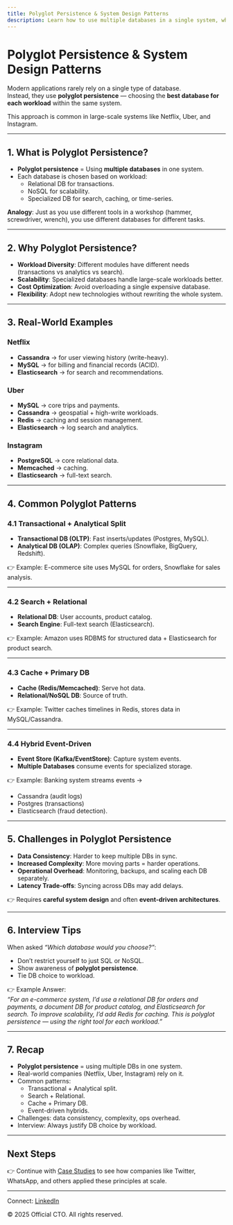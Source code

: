 ```yaml
---
title: Polyglot Persistence & System Design Patterns
description: Learn how to use multiple databases in a single system, why polyglot persistence matters, and real-world design patterns that combine relational, NoSQL, and specialized databases.
---
```


# Polyglot Persistence & System Design Patterns

Modern applications rarely rely on a single type of database.  
Instead, they use **polyglot persistence** — choosing the **best database for each workload** within the same system.  

This approach is common in large-scale systems like Netflix, Uber, and Instagram.

---

## 1. What is Polyglot Persistence?

- **Polyglot persistence** = Using **multiple databases** in one system.  
- Each database is chosen based on workload:  
  - Relational DB for transactions.  
  - NoSQL for scalability.  
  - Specialized DB for search, caching, or time-series.  

**Analogy**: Just as you use different tools in a workshop (hammer, screwdriver, wrench), you use different databases for different tasks.

---

## 2. Why Polyglot Persistence?

- **Workload Diversity**: Different modules have different needs (transactions vs analytics vs search).  
- **Scalability**: Specialized databases handle large-scale workloads better.  
- **Cost Optimization**: Avoid overloading a single expensive database.  
- **Flexibility**: Adopt new technologies without rewriting the whole system.  

---

## 3. Real-World Examples

### Netflix
- **Cassandra** → for user viewing history (write-heavy).  
- **MySQL** → for billing and financial records (ACID).  
- **Elasticsearch** → for search and recommendations.  

### Uber
- **MySQL** → core trips and payments.  
- **Cassandra** → geospatial + high-write workloads.  
- **Redis** → caching and session management.  
- **Elasticsearch** → log search and analytics.  

### Instagram
- **PostgreSQL** → core relational data.  
- **Memcached** → caching.  
- **Elasticsearch** → full-text search.  

---

## 4. Common Polyglot Patterns

### 4.1 Transactional + Analytical Split
- **Transactional DB (OLTP)**: Fast inserts/updates (Postgres, MySQL).  
- **Analytical DB (OLAP)**: Complex queries (Snowflake, BigQuery, Redshift).  

👉 Example: E-commerce site uses MySQL for orders, Snowflake for sales analysis.

---

### 4.2 Search + Relational
- **Relational DB**: User accounts, product catalog.  
- **Search Engine**: Full-text search (Elasticsearch).  

👉 Example: Amazon uses RDBMS for structured data + Elasticsearch for product search.

---

### 4.3 Cache + Primary DB
- **Cache (Redis/Memcached)**: Serve hot data.  
- **Relational/NoSQL DB**: Source of truth.  

👉 Example: Twitter caches timelines in Redis, stores data in MySQL/Cassandra.

---

### 4.4 Hybrid Event-Driven
- **Event Store (Kafka/EventStore)**: Capture system events.  
- **Multiple Databases** consume events for specialized storage.  

👉 Example: Banking system streams events →  
  - Cassandra (audit logs)  
  - Postgres (transactions)  
  - Elasticsearch (fraud detection).  

---

## 5. Challenges in Polyglot Persistence

- **Data Consistency**: Harder to keep multiple DBs in sync.  
- **Increased Complexity**: More moving parts = harder operations.  
- **Operational Overhead**: Monitoring, backups, and scaling each DB separately.  
- **Latency Trade-offs**: Syncing across DBs may add delays.  

👉 Requires **careful system design** and often **event-driven architectures**.

---

## 6. Interview Tips

When asked *“Which database would you choose?”*:  
- Don’t restrict yourself to just SQL or NoSQL.  
- Show awareness of **polyglot persistence**.  
- Tie DB choice to workload.  

👉 Example Answer:  
*“For an e-commerce system, I’d use a relational DB for orders and payments, a document DB for product catalog, and Elasticsearch for search. To improve scalability, I’d add Redis for caching. This is polyglot persistence — using the right tool for each workload.”*

---

## 7. Recap

- **Polyglot persistence** = using multiple DBs in one system.  
- Real-world companies (Netflix, Uber, Instagram) rely on it.  
- Common patterns:  
  - Transactional + Analytical split.  
  - Search + Relational.  
  - Cache + Primary DB.  
  - Event-driven hybrids.  
- Challenges: data consistency, complexity, ops overhead.  
- Interview: Always justify DB choice by workload.  

---

## Next Steps
👉 Continue with [Case Studies](/interview-section/database/case-studies.md) to see how companies like Twitter, WhatsApp, and others applied these principles at scale.

---

<footer>
  <p>Connect: <a href="https://www.linkedin.com/in/ravi-shankar-a725b0225/">LinkedIn</a></p>
  <p>&copy; 2025 Official CTO. All rights reserved.</p>
</footer>
